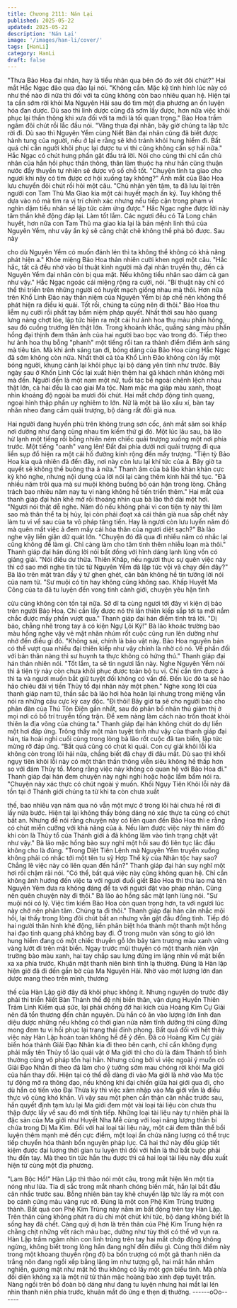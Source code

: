 ```yaml
---
title: Chương 2111: Nán Lại
published: 2025-05-22
updated: 2025-05-22
description: 'Nán Lại'
image: '/images/han-li/cover/'
tags: [HanLi]
category: HanLi
draft: false
---
```


"Thưa Bảo Hoa đại nhân, hay là tiểu nhân qua bên đó đo xét đôi
chút?" Hai mắt Hắc Ngạc đảo qua đảo lại nói.
"Không cần. Mặc kệ tình hình lúc này có như thế nào đi nữa thì
đối với ta cũng không còn bao nhiêu quan hệ. Hiện tại ta cần sớm
rời khỏi Ma Nguyên Hải sau đó tìm một địa phương an ổn luyện
hóa đan dược. Dù sao thì linh dược cũng đã sớm lấy được, hơn
nữa việc khôi phục lại thần thông khi xưa đối với ta mới là tối quan
trọng." Bảo Hoa trầm ngâm đôi chút rồi lắc đầu nói.
"Vâng thưa đại nhân, bây giờ chúng ta lập tức rời đi. Dù sao thì
Nguyên Yểm cùng Niết Bàn đại nhân cũng đã biết được hành
tung của người, nếu ở lại e rằng sẽ khó tránh khỏi hung hiểm đi.
Bất quá chỉ cần người khôi phục lại được tu vi thì cũng không cần
sợ hãi nữa." Hắc Ngạc có chút hưng phấn gật đầu trả lời.
Nói cho cùng thì chỉ cần chủ nhân của hắn hồi phục thần thông,
thân làm thuộc hạ như hắn cũng thuận nước đẩy thuyền tự nhiên
sẽ được vô số chỗ tốt.
"Chuyện tình ta giao cho ngươi khi nãy có tìm được cơ hội xuống
tay không?" Ánh mắt của Bảo Hoa lưu chuyển đôi chút rồi hỏi một
câu.
"Chủ nhân yên tâm, ta đã lưu lại trên người con Tam Thủ Ma Giao
kia một cái huyết mạch ấn ký. Tuy không thể dựa vào nó mà tìm
ra vị trí chính xác nhưng nếu tiếp cận trong phạm vi nghìn dặm
tiểu nhân sẽ lập tức cảm ứng được." Hắc Ngạc nghe được lời này
tâm thần khẽ động đáp lại.
Làm tốt lắm. Các ngươi đều có Tà Long chân huyết, hơn nữa con
Tam Thủ ma giao kia lại là bản mệnh linh thú của Nguyên Yểm,
như vậy ấn ký sẽ càng chặt chẽ không thể phá bỏ được. Sau này

cho dù Nguyên Yểm có muốn đánh lén thì ta không thể không có
khả năng phát hiện a." Khóe miệng Bảo Hoa thản nhiên cười
khen ngợi một câu.
"Hắc hắc, tất cả đều nhờ vào bí thuật kinh người mà đại nhân
truyền thụ, đến cả Nguyên Yểm đại nhân còn bị qua mặt. Nếu
không tiểu nhân sao dám cả gan như vậy." Hắc Ngạc ngoác cái
miệng rộng ra cười, nói.
"Bí thuật này chỉ có thể thi triển trên những người có huyết mạch
giống nhau mà thôi. Hơn nữa trên Khổ Linh Đảo này thần niệm
của Nguyên Yểm bị áp chế nên không thể phát hiện ra điều kì
quái. Tốt rồi, chúng ta cũng nên đi thôi." Bảo Hoa thu liễm nụ cười
rồi phất tay bấm niệm pháp quyết. Nhất thời sau hào quang lưng
nàng chợt lóe, lập tức hiện ra một cái hư ảnh hoa thụ màu phấn
hồng, sau đó cuồng trướng lên thật lớn.
Trong khoảnh khắc, quầng sáng màu phấn hồng đại thịnh đem
thân ảnh của hai người bao bọc vào trong đó.
Tiếp theo hư ảnh hoa thụ bỗng "phanh" một tiếng rồi tan ra thành
điểm điểm ánh sáng mà tiêu tán. Mà khi ánh sáng tan đi, bóng
dáng của Bảo Hoa cùng Hắc Ngạc đã sớm không còn nữa.
Nhất thời cả tòa Khổ Linh Đảo không còn lấy một bóng người,
khung cảnh lại khôi phục lại bộ dáng yên tĩnh như trước.
Bảy ngày sau ở Khốn Linh Cốc lại xuất hiện thêm hai gã khách
nhân không mời mà đến.
Người đến là một nam một nữ, tuổi tác bề ngoài chênh lệch nhau
thật lớn, cả hai đều là cao giai Ma tộc.
Nam mặc ma giáp màu xanh, thoạt nhìn khoảng độ ngoài ba
mươi đôi chút. Hai mắt chớp động tinh quang, ngoại hình thập
phần uy nghiêm to lớn.
Nữ là một bà lão xấu xí, bàn tay nhăn nheo đang cầm quải
trượng, bộ dáng rất đỗi già nua.

Hai người đang huyền phù trên không trung sơn cốc, ánh mắt
săm soi khắp nơi dường như đang cùng nhau tìm kiếm thứ gì đó.
Một lúc lâu sau, bà lão hừ lạnh một tiếng rồi bỗng nhiên ném
chiếc quải trượng xuống một nơi phía trước.
Một tiếng "oanh" vang lên!
Đất đai phía dưới nơi quải trượng đi qua liền sụp đổ hiện ra một
cái hố đường kính rộng đến mấy trượng.
"Tiện tỳ Bảo Hoa kia quả nhiên đã đến đây, nơi này còn lưu lại khí
tức của ả. Bây giờ ta quyết sẽ không thể buông tha ả nữa." Thanh
âm của bà lão khàn khàn cực kỳ khó nghe, nhưng nội dung của
lời nói lại càng thêm kinh hãi thế tục.
"Đã nhiều năm trôi qua mà sư muội không buông bỏ oán hận
trong lòng. Chẳng trách bao nhiêu năm nay tu vi nàng không hề
tiến triển thêm." Hai mắt của thanh giáp đại hán khẽ mở rồi
thoáng nhìn qua bà lão thở dài một hơi.
"Ngươi nói thật dễ nghe. Năm đó nếu không phải vì con tiện tỳ
này thì làm sao mà thân thể ta bị hủy, lại còn phải đoạt xá cái thân
già nua sắp chết này làm tu vi về sau của ta vô pháp tăng tiến.
Hay là ngươi còn lưu luyến năm đó mà quên mất việc ả đem mấy
cái hóa thân của ngươi diệt sạch?" Bà lão nghe vậy liền giận dữ
quát lớn.
"Chuyện đó đã qua đi nhiều năm có nhắc lại cũng không để làm
gì. Chỉ càng làm cho tâm tình thêm nhiễu loạn mà thôi." Thanh
giáp đại hán dùng lời nói bất đồng với hình dáng lạnh lùng vốn có
giảng giải.
"Nói điều dư thừa. Thiên Khấp, nếu ngươi thực sự quên việc này
thì cớ sao mới nghe tin tức từ Nguyên Yểm đã lập tức vội vã chạy
đến đây?" Bà lão trên mặt tràn đầy ý tứ ghen ghét, căn bản không
hề tin tưởng lời nói của nam tử.
"Sư muội có tin hay không cũng không sao. Khấp Huyết Ma Công
của ta đã tu luyện đến vong tình cảnh giới, chuyện yêu hận tình

cừu cũng không còn tồn tại nữa. Sở dĩ ta cùng ngươi tới đây vì
kiện dị bảo trên người Bảo Hoa. Chỉ cần lấy được nó thì lần thiên
kiếp sắp tới ta mới nắm chắc được mấy phần vượt qua." Thanh
giáp đại hán điềm tĩnh trả lời.
"Dị bảo, chẳng nhẽ trong tay ả có kiện Ngự Lôi Ký!" Bà lão khoác
trường bào màu hồng nghe vậy vẻ mặt nhăn nhúm rốt cuộc cũng
run lên dường như nhớ đến điều gì đó.
"Không sai, chính là bảo vật này. Bảo Hoa nguyên bản có thể
vượt qua nhiều đại thiên kiếp như vậy chính là nhờ có nó. Về
phần đối với bản thân nàng thì sư huynh ta thực không có hứng
thú." Thanh giáp đại hán thản nhiên nói.
"Tốt lắm, ta sẽ tin ngươi lần này. Nghe Nguyên Yểm nói thì ả tiện
tỳ này còn chưa khôi phục được toàn bộ tu vi. Chỉ cần tìm được ả
thì ta và ngươi muốn bắt giữ tuyệt đối không có vấn đề. Đến lúc
đó ta sẽ hảo hảo chiêu đãi vị tiền Thủy tổ đại nhân này một phen."
Nghe xong lời của thanh giáp nam tử, thần sắc bà lão hơi hòa
hoãn lại nhưng trong miệng vẫn nói ra những câu cực kỳ cay độc.
"Đi thôi! Bây giờ ta sẽ cho người báo cho phân đàn của Thú Tôn
Điện gần nhất, sau đó phân bố nhân thủ giám thị ở mọi nơi có bố
trí truyền tống trận. Để xem nàng làm cách nào trốn thoát khỏi
thiên la địa võng của chúng ta." Thanh giáp đại hán không chút do
dự liền một hơi đáp ứng.
Trông thấy một màn tuyệt tình như vậy của thanh giáp đại hán, tia
hoài nghi cuối cùng trong lòng bà lão rốt cuộc đã tan biến, lập tức
mừng rỡ đáp ứng.
"Bất quá cũng có chút kì quái. Con cự giải khôi lỗi kia không còn
trong lôi hải nữa, chẳng biết đã chạy đi đâu mất. Dù sao thì khối
ngụy tiên khôi lỗi này có một thân thần thông viễn siêu không hề
thấp hơn so với đám Thủy tổ. Mong rằng việc này không có quan
hệ với Bảo Hoa đi." Thanh giáp đại hán đem chuyện này nghi
nghi hoặc hoặc lẩm bẩm nói ra.
"Chuyện này xác thực có chút ngoài ý muốn. Khối Ngụy Tiên Khôi
lỗi này đã tồn tại ở Thánh giới chúng ta từ khi ta còn chưa xuất

thế, bao nhiêu vạn năm qua nó vẫn một mực ở trong lôi hải chưa
hề rời đi lấy nửa bước. Hiện tại lại không thấy bóng dáng nó xác
thực ta cũng có chút bất an. Nhưng để nói rằng chuyện này có
liên quan đến Bảo Hoa thì e rằng có chút miễn cưỡng với khả
năng của ả. Nếu làm được việc này thì năm đó khi còn là Thủy tổ
của Thánh giới ả đã không lâm vào tình trạng chật vật như vậy."
Bà lão mặc hồng bào suy nghĩ một hồi sau đó liên tục lắc đầu
không cho là đúng.
"Trong Diệt Tiên Lệnh mà Nguyên Yểm truyền xuống không phải
có nhắc tới một tên tu sỹ Hợp Thể kỳ của Nhân tộc hay sao?
Chẳng lẽ việc này có liên quan đến hắn?" Thanh giáp đại hán suy
nghĩ một hơi rồi chậm rãi nói.
"Có thể, bất quá việc này cũng không quan hệ. Chỉ cần không ảnh
hướng đến việc ta với ngươi đuổi giết Bảo Hoa thì thù lao mà tên
Nguyên Yêm đưa ra không đáng để ta với ngươi đặt vào pháp
nhãn. Cũng nên quên chuyện này đi thôi." Bà lão áo hồng sắc mặt
lạnh lùng nói.
"Sư muội nói có lý. Việc tìm kiếm Bảo Hoa còn quan trọng hơn, ta
với ngươi lúc này chớ nên phân tâm. Chúng ta đi thôi." Thanh
giáp đại hán cân nhắc mội hồi, lại thấy trong lòng đôi chút bất an
nhưng vẫn gật đầu đồng tình.
Tiếp đó hai người thân hình khẽ động, liền phân biệt hóa thành
một thanh một hồng hai đạo tinh quang phá không bay đi.
Ở trong muôn vàn sóng to gió lớn hung hiểm đang có một chiếc
thuyền gỗ lớn bảy tám trượng màu xanh vững vàng lướt đi trên
mặt biển.
Ngay trước mũi thuyền có một thanh niên vận trường bào màu
xanh, hai tay chắp sau lưng đứng im lặng nhìn về mặt biển xa xa
phía trước.
Khuân mặt thanh niên bình tĩnh lạ thường. Đúng là Hàn lập hiện
giờ đã đi đến gần bờ của Ma Nguyên Hải.
Nhờ vào một lượng lớn đan dược mang theo trên mình, thương

thế của Hàn Lập giờ đây đã khôi phục không ít. Nhưng nguyên do
trước đây phải thi triển Niết Bàn Thánh thể đệ nhị biến thân, vận
dụng Huyền Thiên Trảm Linh Kiếm quá sức, lại phải chống đỡ hai
kích của Hoàng Kim Cự Giải nên đã tổn thương đến chân nguyên.
Dù hắn có ăn vào lượng lớn linh đan diệu dược những nếu không
có thời gian nửa năm tĩnh dưỡng thì cũng đừng mong đem tu vi
hồi phục lại trạng thái đỉnh phong.
Bất quá đối với hết thảy việc này Hàn Lập hoàn toàn không hề để
ý đến. Đã có Hoàng Kim Cự giải biến hóa thành Giải Đạo Nhân
kia đi theo bên cạnh, chỉ cần không đụng phải mấy tên Thủy tổ
lão quái vật ở Ma giới thì cho dù là đám Thánh tổ bình thường
cũng vô pháp tổn hại hắn.
Nhưng cũng bởi vì việc ngoài ý muốn có Giải Đạo Nhân đi theo đã
làm cho ý tưởng sớm mau chóng rời khỏi Ma giới của hắn thay
đổi.
Hiện tại có thể dễ dàng đi vào Ma giới là nhờ vào Ma tộc tự động
mở ra thông đạo, nếu không khi đại chiến giữa hai giới qua đi, cho
dù hắn có tiến vào Đại Thừa kỳ thì việc xâm nhập vào Ma giới vẫn
là điều thực vô cùng khó khắn.
Vì vậy sau một phen cẩn thận cân nhắc trước sau, hắn quyết định
tạm lưu lại Ma giới đem một vài loại tài liệu còn chưa thu thập
được lấy về sau đó mới tính tiếp.
Những loại tài liệu này tự nhiên phải là đặc sản của Ma giới như
Huyết Nha Mễ cùng với loại năng lượng thần bí chứa trong Dị Ma
Kim.
Đối với hai loại tài liệu này, một cái đem thân thể bồi luyện thêm
mạnh mẽ đến cực điểm, một loại ẩn chứa năng lượng có thể trực
tiếp chuyển hóa thành bổn nguyên pháp lực. Cả hai thứ này đều
giúp tiết kiệm được đại lượng thời gian tu luyện thì đối với hắn là
thứ bắt buộc phải thu đến tay.
Mà theo tin tức hắn thu được thì cả hai loại tài liệu này đều xuất
hiện từ cùng một địa phương.

"Lam Bộc Hồ!" Hàn Lập thì thào nói một câu, trong mắt hiện lên
một tia nóng như lửa.
Tia dị sắc trong mắt nhanh chóng biến mất, hắn lại bắt đầu cân
nhắc trước sau. Bỗng nhiên bàn tay khẽ chuyển lập tức lấy ra một
con bọ cánh cứng màu vàng rực rỡ.
Đúng là một con Phệ Kim Trùng trưởng thành.
Bất quá con Phệ Kim Trùng này nằm im bất động trên tay Hàn
Lập. Trên thân cũng không phát ra dù chỉ một chút khí tức, bộ
dạng không biết là sống hay đã chết.
Càng quỷ dị hơn là trên thân của Phệ Kim Trung hiện ra chằng
chịt những vết rách màu bạc, dường như tùy thời có thể vỡ vụn
ra.
Hàn Lập trầm ngâm nhìn con linh trùng trên tay hai mắt chớp
động không ngừng, không biết trong lòng hắn đang nghĩ đến điều
gì.
Cùng thời điểm này trong một khoang thuyền rộng độ ba bốn
trượng có một gã thanh niên da trắng nõn đang ngồi xếp bằng
lặng im như tượng gỗ, hai mắt hắn nhắm nghiền, gương mặt như
mặt hồ thu không có lấy một gợn biểu tình.
Mà phía đối diện không xa là một nữ tử thân mặc hoàng bào xinh
đẹp tuyệt trần. Nàng ngồi trên bồ đoàn bộ dáng như đang tu luyện
nhưng hai mắt lại lén nhìn thanh niên phía trước, khuân mắt đỏ
ửng e thẹn dị thường.
------oOo------
